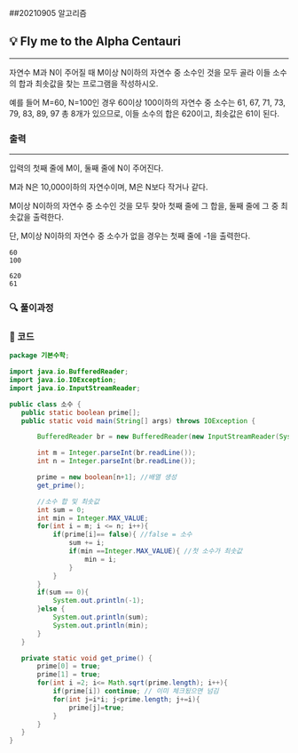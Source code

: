 ##20210905 알고리즘

## 💡 Fly me to the Alpha Centauri
---
자연수 M과 N이 주어질 때 M이상 N이하의 자연수 중 소수인 것을 모두 골라 이들 소수의 합과 최솟값을 찾는 프로그램을 작성하시오.

예를 들어 M=60, N=100인 경우 60이상 100이하의 자연수 중 소수는 61, 67, 71, 73, 79, 83, 89, 97 총 8개가 있으므로, 이들 소수의 합은 620이고, 최솟값은 61이 된다.
### 출력
---
입력의 첫째 줄에 M이, 둘째 줄에 N이 주어진다.

M과 N은 10,000이하의 자연수이며, M은 N보다 작거나 같다.


M이상 N이하의 자연수 중 소수인 것을 모두 찾아 첫째 줄에 그 합을, 둘째 줄에 그 중 최솟값을 출력한다. 

단, M이상 N이하의 자연수 중 소수가 없을 경우는 첫째 줄에 -1을 출력한다.
```
60
100
```
```
620
61
```
### 🔍 풀이과정


 ###  👻 코드 

 ```java
package 기본수학;

import java.io.BufferedReader;
import java.io.IOException;
import java.io.InputStreamReader;

public class 소수 {
    public static boolean prime[];
    public static void main(String[] args) throws IOException {

        BufferedReader br = new BufferedReader(new InputStreamReader(System.in));

        int m = Integer.parseInt(br.readLine());
        int n = Integer.parseInt(br.readLine());

        prime = new boolean[n+1]; //배열 생성
        get_prime();

        //소수 합 및 최솟값
        int sum = 0;
        int min = Integer.MAX_VALUE;
        for(int i = m; i <= n; i++){
            if(prime[i]== false){ //false = 소수
                sum += i;
                if(min ==Integer.MAX_VALUE){ //첫 소수가 최솟값
                    min = i;
                }
            }
        }
        if(sum == 0){
            System.out.println(-1);
        }else {
            System.out.println(sum);
            System.out.println(min);
        }
    }

    private static void get_prime() {
        prime[0] = true;
        prime[1] = true;
        for(int i =2; i<= Math.sqrt(prime.length); i++){
            if(prime[i]) continue; // 이미 체크됬으면 넘김
            for(int j=i*i; j<prime.length; j+=i){
                prime[j]=true;
            }
        }
    }
}


```

 
